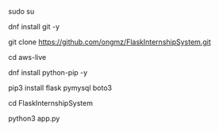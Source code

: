 sudo su

dnf install git -y

git clone https://github.com/ongmz/FlaskInternshipSystem.git

cd aws-live

dnf install python-pip -y

pip3 install flask pymysql boto3

cd FlaskInternshipSystem

python3 app.py
